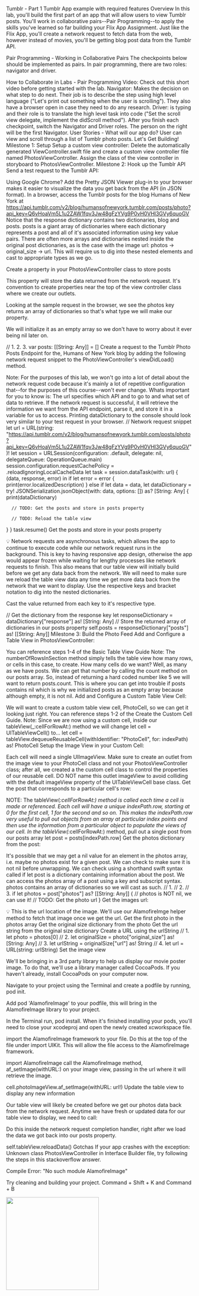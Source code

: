 Tumblr - Part 1
Tumblr App example with required features
Overview
In this lab, you'll build the first part of an app that will allow users to view Tumblr posts. You'll work in collaborative pairs--Pair Programming--to apply the skills you've learned so far building your Flix App Assignment. Just like the Flix App, you'll create a network request to fetch data from the web, however instead of movies, you'll be getting blog post data from the Tumblr API.

Pair Programming - Working in Collaborative Pairs
The checkpoints below should be implemented as pairs. In pair programming, there are two roles: navigator and driver.

 How to Collaborate in Labs - Pair Programming Video: Check out this short video before getting started with the lab.
Navigator: Makes the decision on what step to do next. Their job is to describe the step using high level language ("Let's print out something when the user is scrolling"). They also have a browser open in case they need to do any research.
Driver: is typing and their role is to translate the high level task into code ("Set the scroll view delegate, implement the didScroll method").
After you finish each checkpoint, switch the Navigator and Driver roles. The person on the right will be the first Navigator.
User Stories - What will our app do?
User can view and scroll through a list of Tumblr photo posts.
Let's Get Building!
Milestone 1: Setup
Setup a custom view controller:
Delete the automatically generated ViewController.swift file and create a custom view controller file named PhotosViewController.
Assign the class of the view controller in storyboard to PhotosViewController.
Milestone 2: Hook up the Tumblr API
Send a test request to the Tumblr API:

Using Google Chrome? Add the Pretty JSON Viewer plug-in to your browser makes it easier to visualize the data you get back from the API (in JSON format).
In a browser, access the Tumblr posts for the blog Humans of New York at https://api.tumblr.com/v2/blog/humansofnewyork.tumblr.com/posts/photo?api_key=Q6vHoaVm5L1u2ZAW1fqv3Jw48gFzYVg9P0vH0VHl3GVy6quoGV
Notice that the response dictionary contains two dictionaries, blog and posts. posts is a giant array of dictionaries where each dictionary represents a post and all of it's associated information using key value pairs.
There are often more arrays and dictionaries nested inside the original post dictionaries, as is the case with the image url: photos -> original_size -> url. This will require us to dig into these nested elements and cast to appropriate types as we go.

Create a property in your PhotosViewController class to store posts

This property will store the data returned from the network request. It's convention to create properties near the top of the view controller class where we create our outlets.

Looking at the sample request in the browser, we see the photos key returns an array of dictionaries so that's what type we will make our property.

We will initialize it as an empty array so we don't have to worry about it ever being nil later on.

// 1.       2.             3.
var posts: [[String: Any]] = []
Create a request to the Tumblr Photo Posts Endpoint for the, Humans of New York blog by adding the following network request snippet to the PhotoViewController's viewDidLoad() method.

Note: For the purposes of this lab, we won't go into a lot of detail about the network request code because it's mainly a lot of repetitive configuration that--for the purposes of this course--won't ever change. Whats important for you to know is:
The url specifies which API and to go to and what set of data to retrieve.
If the network request is successful, it will retrieve the information we want from the API endpoint, parse it, and store it in a variable for us to access.
Printing dataDictionary to the console should look very similar to your test request in your browser.
// Network request snippet
let url = URL(string: "https://api.tumblr.com/v2/blog/humansofnewyork.tumblr.com/posts/photo?api_key=Q6vHoaVm5L1u2ZAW1fqv3Jw48gFzYVg9P0vH0VHl3GVy6quoGV")!
let session = URLSession(configuration: .default, delegate: nil, delegateQueue: OperationQueue.main)
session.configuration.requestCachePolicy = .reloadIgnoringLocalCacheData
let task = session.dataTask(with: url) { (data, response, error) in
   if let error = error {
      print(error.localizedDescription)
   } else if let data = data,
      let dataDictionary = try! JSONSerialization.jsonObject(with: data, options: []) as? [String: Any] {
      print(dataDictionary)

      // TODO: Get the posts and store in posts property

      // TODO: Reload the table view
  }
}
task.resume()
Get the posts and store in your posts property

💡 Network requests are asynchronous tasks, which allows the app to continue to execute code while our network request runs in the background. This is key to having responsive app design, otherwise the app would appear frozen while waiting for lengthy processes like network requests to finish. This also means that our table view will initially build before we get any data back from the network. We will need to make sure we reload the table view data any time we get more data back from the network that we want to display.
Use the respective keys and bracket notation to dig into the nested dictionaries.

Cast the value returned from each key to it's respective type.

// Get the dictionary from the response key
let responseDictionary = dataDictionary["response"] as! [String: Any]
// Store the returned array of dictionaries in our posts property
self.posts = responseDictionary["posts"] as! [[String: Any]]
Milestone 3: Build the Photo Feed
Add and Configure a Table View in PhotosViewController:

You can reference steps 1-4 of the Basic Table View Guide
Note: The numberOfRowsInSection method simply tells the table view how many rows, or cells in this case, to create. How many cells do we want? Well, as many as we have posts. We can get that number by calling the count method on our posts array. So, instead of returning a hard coded number like 5 we will want to return posts.count. This is where you can get into trouble if posts contains nil which is why we initialized posts as an empty array because although empty, it is not nil.
Add and Configure a Custom Table View Cell:

We will want to create a custom table view cell, PhotoCell, so we can get it looking just right. You can reference steps 1-2 of the Create the Custom Cell Guide.
Note: Since we are now using a custom cell, inside our tableView(_:cellForRowAt:) method we will change let cell = UITableViewCell() to...
let cell = tableView.dequeueReusableCell(withIdentifier: "PhotoCell", for: indexPath) as! PhotoCell
Setup the Image View in your Custom Cell:

Each cell will need a single UIImageView. Make sure to create an outlet from the image view to your PhotoCell class and not your PhotosViewController class; after all, we created a the custom cell class to control the properties of our reusable cell. DO NOT name this outlet imageView to avoid colliding with the default imageView property of the UITableViewCell base class.
Get the post that corresponds to a particular cell's row:

NOTE: The tableView(_:cellForRowAt:) method is called each time a cell is made or referenced. Each cell will have a unique indexPath.row, starting at 0 for the first cell, 1 for the second and so on. This makes the indexPath.row very useful to pull out objects from an array at particular index points and then use the information from a particular object to populate the views of our cell.
In the tableView(_:cellForRowAt:) method, pull out a single post from our posts array
let post = posts[indexPath.row]
Get the photos dictionary from the post:

It's possible that we may get a nil value for an element in the photos array, i.e. maybe no photos exist for a given post. We can check to make sure it is not nil before unwrapping. We can check using a shorthand swift syntax called if let
post is a dictionary containing information about the post. We can access the photos array of a post using a key and subscript syntax.
photos contains an array of dictionaries so we will cast as such.
// 1.            // 2.          // 3.
if let photos = post["photos"] as? [[String: Any]] {
     // photos is NOT nil, we can use it!
     // TODO: Get the photo url
}
Get the images url:

💡 This is the url location of the image. We'll use our AlamofireImge helper method to fetch that image once we get the url.
Get the first photo in the photos array
Get the original size dictionary from the photo
Get the url string from the original size dictionary
Create a URL using the urlString
// 1.
let photo = photos[0]
// 2.
let originalSize = photo["original_size"] as! [String: Any]
// 3.
let urlString = originalSize["url"] as! String
// 4.
let url = URL(string: urlString)
Set the image view

We'll be bringing in a 3rd party library to help us display our movie poster image. To do that, we'll use a library manager called CocoaPods. If you haven't already, install CocoaPods on your computer now.

Navigate to your project using the Terminal and create a podfile by running, pod init.

Add pod 'AlamofireImage' to your podfile, this will bring in the AlamofireImage library to your project.

In the Terminal run, pod install. When it's finished installing your pods, you'll need to close your xcodeproj and open the newly created xcworkspace file.

import the AlamofireImage framework to your file. Do this at the top of the file under import UIKit. This will allow the file access to the AlamofireImage framework.

import AlamofireImage
call the AlamofireImage method, af_setImage(withURL:) on your image view, passing in the url where it will retrieve the image.

cell.photoImageView.af_setImage(withURL: url!)
Update the table view to display any new information

Our table view will likely be created before we get our photos data back from the network request. Anytime we have fresh or updated data for our table view to display, we need to call:

Do this inside the network request completion handler, right after we load the data we got back into our posts property.

self.tableView.reloadData()
Gotchas
If your app crashes with the exception: Unknown class PhotosViewController in Interface Builder file, try following the steps in this stackoverflow answer.

Compile Error: "No such module AlamofireImage"

Try cleaning and building your project. Command + Shift + K and Command + B






<img src="http://g.recordit.co/lltLKKfE9e.gif" width=250> <br>
